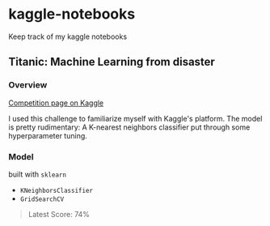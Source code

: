 # kaggle-notebooks
Keep track of my kaggle notebooks

## Titanic: Machine Learning from disaster

### Overview
[Competition page on Kaggle](https://www.kaggle.com/c/titanic/overview)

I used this challenge to familiarize myself with Kaggle's platform. The model is pretty rudimentary: A K-nearest neighbors classifier put through some hyperparameter tuning.

### Model
built with `sklearn`
- `KNeighborsClassifier`
- `GridSearchCV`

> Latest Score: 74%